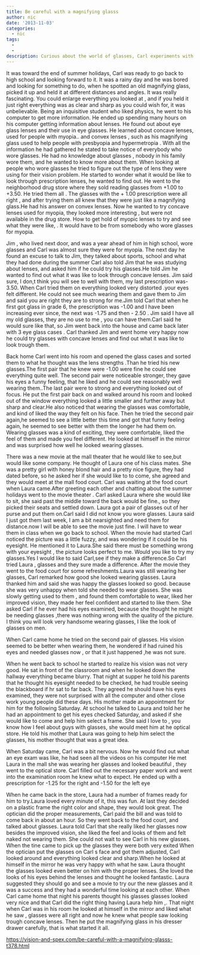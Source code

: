 ```yaml
---
title: Be careful with a magnifying glasss
author: nic
date: '2013-11-03'
categories:
  - nic
tags:
  - 
  - 
description: Curious about the world of glasses, Carl experiments with different lenses and discovers a newfound fascination and comfort.
---
```

It was toward the end of summer holidays, Carl was ready to go back to high school and looking forward to it.
It was a rainy day and he was bored and looking for something to do, when he spotted an old magnifying glass, picked it up and 
held it at different distances and angles. It was really fascinating. You could enlarge everything you looked at , and if you held it just right everything was  as clear and sharp  as you could wish for, it was unbelievable.
Being an inquisitive student who liked physics, he went to his computer to get more information.
He ended up spending many hours on his computer getting information about lenses.
He found out about eye glass lenses and their use in eye glasses.
He learned about concave lenses, used for people with myopia.. and convex lenses , such as his magnifying glass used to help people with presbyopia and hypermetropia .
With all the information he had gathered he stated to take notice of everybody who wore glasses.
He had no knowledge about glasses , nobody in his family wore them, and he wanted to know more about them.
When looking at people who wore glasses he tried to figure out the type of lens they were using for their vision problem.
He started to wonder what it would be like to look through prescription lenses, he wanted to find out.
He went to the neighborhood drug store where they sold reading glasses from +1.00 to +3.50.
He tried them all . The glasses with the + 1.00 prescription were all right , and after trying them all knew that they were just like a magnifying glass.He had his answer on convex lenses.
Now he wanted to try concave lenses used for myopia, they looked more interesting , but were not available in the drug store.
How to get hold of myopic lenses to try and see what they were like, . It would have to be from somebody who wore glasses for myopia.

Jim , who lived next door, and was a year ahead of him in high school, wore glasses and Carl was almost sure they were for myopia.
The next day he found an excuse to talk to Jim, they talked about sports, school and what they had done during the summer
Carl also told Jim that he was studying about lenses, and asked him if he could try his glasses.He told Jim he wanted to find out what it was like to look through concave lenses.
Jim said sure, I don,t think you will see to well with them, my last prescription was- 3.50. When Carl tried them on everything looked very distorted .your eyes felt different. He could not see much wearing them and gave them to Jim and said you are right they are to strong for me.Jim told Carl that when he first got glass in grade 6, the prescription was -1.00 and I have been increasing ever since, the next was -1.75 and then - 2.50 .
Jim said I have all my old glasses, they are no use to me , you can have them.Carl said he would sure like that, so Jim went back into the house and came back later with 3 eye glass cases . Carl thanked Jim and went home very happy now he could try glasses with concave lenses and find out what it was like to look trough them.

Back home Carl went into his room and opened the glass cases and sorted them to what he thought was the lens strengths .Than he tried his new glasses.The first pair that he knew were -1.00 were fine he could see everything quite well. The second pair were noticeable stronger, they gave his eyes a funny feeling, that he liked and he could see reasonably well  wearing them..The last pair were to strong and everything looked out of focus.
He put the first pair back on and walked around his room and looked out of the window everything looked a little smaller and further away but sharp and clear.He also noticed that wearing the glasses was comfortable, and kind of liked the way they felt on his face.
Then he tried the second pair again,he seemed to see a little better this time and got that funny feeling again, he seemed to see better with them the longer he had them on.
Wearing glasses was a kind of exciting, they were comfortable, liked the feel of them and made you feel different.
He looked at himself in the mirror and was surprised how well he looked wearing glasses.

There was a new movie at the mall theater  that he would like to see,but would like some company. He thought of Laura one of his class mates. She was a pretty girl with honey blond hair  and a pretty nice figure, they had dated before, so he asked her if she would like to to come, she agreed and they would meet at the mall food court.
Carl was waiting at the food court when Laura came.After greeting each other and chatting about the summer holidays went to the movie theater .
Carl asked Laura where she would like to sit, she said past the middle toward the back would be fine., so they picked their seats and settled down.
Laura got a pair of glasses out of her purse and put them on.Carl said I did not know you wore glasses. Laura said I just got them last week, I am a bit nearsighted and need them for distance.now I will be able to see the movie just fine. I will have to wear them in class when we go back to school.
When the movie had started Carl noticed the picture was a little fuzzy, and was wondering if it could be his eyesight.
He mentioned it to Laura.She said there  must be something wrong with your eyesight , the picture looks perfect to me. Would you like to try my glasses.Yes I would like to said Carl,see if they make a difference.So Carl tried Laura , glasses and they sure made a difference.
After the movie they went to the food court for some refreshments.Laura was still wearing her glasses, Carl remarked how good she looked wearing glasses. Laura thanked him and said she was happy the glasses looked so good. because she was very unhappy when told she needed to wear glasses. She was slowly getting used to them , and found them comfortable to wear, liked her improved vision, they made her feel confident and started to like them.
She asked Carl if he ever had his eyes examined, because she thought he might be needing glasses ,there was nothing wrong with the quality of the picture. I think you will look very handsome wearing glasses, I like the look of glasses on men.

When Carl came home he tried on the second pair of glasses. His vision seemed to be better when wearing them, he wondered if had ruined his eyes and needed glasses now , or that it just happened ,he was not sure.

When he went back to school he started to realize his vision was not very good. He sat in front of the classroom and when he looked down the hallway everything became blurry.
That night at supper he told his parents that he thought his eyesight needed to be checked, he had trouble seeing the blackboard
if hr sat to far back.
They agreed he should have his eyes examined, they were not surprised with all the computer and other close work young people did these days.
His mother made an appointment for him for the following Saturday.
At school  he talked to Laura and told her he had an appointment to get his eyes checked Saturday, and asked if she would like to come and help him select a frame.
She said I love to , you know how I feel about guys with glasses, she would meet him at he optical store.
He told his mother that Laura was going to help him select the glasses, his mother thought that was a great idea.

When Saturday came, Carl was a bit nervous. Now he would find out what an eye exam was like, he had seen all the videos on his computer
He met Laura in the mall she was wearing her glasses and looked beautiful , they went to the optical store. Carl filled out the necessary paper work and went into the examination room he knew what to expect.
He ended up with a prescription for -1.25 for the right and -1.50 for the left eye

When he came back in the store, Laura had a number of frames ready for him to try.Laura loved every minute of it, this was fun.
At last they decided on a plastic frame the right color and shape, they would look great.
The optician did the proper measurements, Carl paid the bill and was told to come back in about an hour.
So they went back to the food court, and talked about glasses. Laura told Carl that she really liked her glasses now besides the improved vision, she liked the feel and looks of them and felt naked not wearing them.
She could not wait to see Carl in his new glasses.
When the tine came to pick up the glasses they were both very exited
When the optician put the glasses on Carl s face and got them adjusted, Carl looked around and everything looked clear and sharp.When he looked at himself in the mirror he was very happy with what he saw. Laura thought the glasses looked even better on him with the proper lenses. She loved the looks of his eyes behind the lenses and thought he looked fantastic.
Laura suggested they should go and see a movie to try our the new glasses and it was a success and they had a wonderful time looking at each other.
When Carl came home that night his parents  thought his glasses glasses looked very nice and  that Carl did the right thing having Laura help him ,.
That night when Carl was in his room he looked at himself in the mirror and liked what he saw , glasses were all right and now he knew what people saw looking trough concave lenses. Then he put the magnifying glass in his dresser drawer carefully, that is what started it all.

https://vision-and-spex.com/be-careful-with-a-magnifying-glasss-t378.html